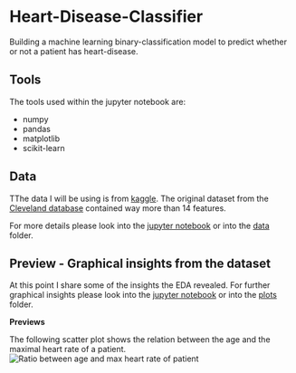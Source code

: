 # Heart-Disease-Classifier
Building a machine learning binary-classification model to predict whether or not a patient has heart-disease.

## Tools
The tools used within the jupyter notebook are:

* numpy
* pandas
* matplotlib
* scikit-learn

## Data

TThe data I will be using is from [kaggle](https://www.kaggle.com/ronitf/heart-disease-uci).
The original dataset from the [Cleveland database](https://archive.ics.uci.edu/ml/datasets/heart+Disease) contained way more than 14 features.

For more details please look into the [jupyter notebook](https://github.com/Ritsch1/Heart-Disease-Classifier/blob/development/notebooks/Heart-Disease-Classification.ipynb) or into the [data](https://github.com/Ritsch1/Heart-Disease-Classifier/tree/development/data) folder.

## Preview - Graphical insights from the dataset 

At this point I share some of the insights the EDA revealed. For further graphical insights please 
look into the [jupyter notebook](https://github.com/Ritsch1/Heart-Disease-Classifier/blob/development/notebooks/Heart-Disease-Classification.ipynb) or into the [plots](https://github.com/Ritsch1/Heart-Disease-Classifier/tree/development/plots) folder.

**Previews**

The following scatter plot shows the relation between the age and the maximal heart rate of a patient.
![Ratio between age and max heart rate of patient](https://github.com/Ritsch1/Heart-Disease-Classifier/tree/development/plots/ratio_age_maxHeartRate.png)

